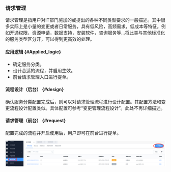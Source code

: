 ### 请求管理

请求管理是指用户对IT部门施加的或提出的各种不同类型要求的一般描述。其中很多实际上是小量的变更或者日常服务，具有低风险，高频需求，低成本等特征。例如开通权限，资源申请，数据支持，安装软件，咨询服务等…将此类与其他标准化的服务类型区分开，可以得到更高效的处理。

#### 应用逻辑 {#Applied_logic}

- 确定服务分类。
- 设计合适的流程，并启用生效。
- 前台请求管理入口进行提单。

#### 流程设计（后台） {#design}

确认服务分类配置完成后，则可以对请求管理流程进行设计配置。其配置方法和变更流程设计配置类似。具体配置可参考“变更管理流程设计”。此处不再详细描述。

#### 请求管理（前台） {#request}

配置完成的流程并开启使用后，用户即可在前台进行提单。

![](../pic/28.gif)
